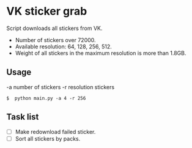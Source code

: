# VK sticker grab
Script downloads all stickers from VK.

* Number of stickers over 72000.
* Available resolution: 64, 128, 256, 512.
* Weight of all stickers in the maximum resolution is more than 1.8GB.

## Usage
-a number of stickers
-r resolution stickers
```
$  python main.py -a 4 -r 256
```

## Task list
- [ ] Make redownload failed sticker.
- [ ] Sort all stickers by packs.

